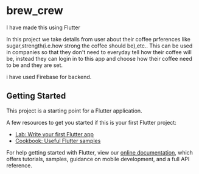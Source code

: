 # brew_crew

I have made this using Flutter

In this project we take details from user about their coffee prferences like sugar,strength(i.e.how strong the coffee should be),etc..
This can be used in companies so that they don't need to everyday tell how their coffee will be,
instead they can login in to this app and choose how their coffee need to be and they are set.

i have used Firebase for backend.

## Getting Started

This project is a starting point for a Flutter application.

A few resources to get you started if this is your first Flutter project:

- [Lab: Write your first Flutter app](https://flutter.dev/docs/get-started/codelab)
- [Cookbook: Useful Flutter samples](https://flutter.dev/docs/cookbook)

For help getting started with Flutter, view our
[online documentation](https://flutter.dev/docs), which offers tutorials,
samples, guidance on mobile development, and a full API reference.
